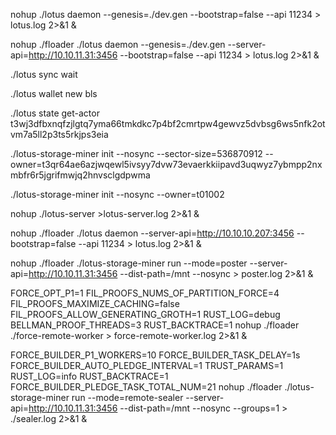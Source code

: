 

nohup  ./lotus daemon --genesis=./dev.gen --bootstrap=false --api 11234 > lotus.log 2>&1 &


nohup ./floader ./lotus daemon --genesis=./dev.gen --server-api=http://10.10.11.31:3456 --bootstrap=false --api 11234 > lotus.log 2>&1 & 

./lotus sync wait  

./lotus wallet new bls

./lotus state get-actor t3wj3dfbxnqfzjlgtq7yma66tmkdkc7p4bf2cmrtpw4gewvz5dvbsg6ws5nfk2otvm7a5ll2p3ts5rkjps3eia      

./lotus-storage-miner init --nosync --sector-size=536870912 --owner=t3qr64ae6azjwqewl5ivsyy7dvw73evaerkkiipavd3uqwyz7ybmpp2nxmbfr6r5jgrifmwjq2hnvsclgdpwma

./lotus-storage-miner init  --nosync --owner=t01002

nohup ./lotus-server >lotus-server.log 2>&1 &

nohup ./floader ./lotus daemon --server-api=http://10.10.10.207:3456 --bootstrap=false --api 11234 > lotus.log 2>&1 &

nohup ./floader ./lotus-storage-miner run --mode=poster --server-api=http://10.10.11.31:3456 --dist-path=/mnt --nosync > poster.log 2>&1 &

FORCE_OPT_P1=1 FIL_PROOFS_NUMS_OF_PARTITION_FORCE=4 FIL_PROOFS_MAXIMIZE_CACHING=false FIL_PROOFS_ALLOW_GENERATING_GROTH=1 RUST_LOG=debug BELLMAN_PROOF_THREADS=3 RUST_BACKTRACE=1 nohup ./floader ./force-remote-worker > force-remote-worker.log 2>&1 &

FORCE_BUILDER_P1_WORKERS=10 FORCE_BUILDER_TASK_DELAY=1s FORCE_BUILDER_AUTO_PLEDGE_INTERVAL=1 TRUST_PARAMS=1 RUST_LOG=info RUST_BACKTRACE=1 FORCE_BUILDER_PLEDGE_TASK_TOTAL_NUM=21 nohup ./floader ./lotus-storage-miner run --mode=remote-sealer --server-api=http://10.10.11.31:3456 --dist-path=/mnt --nosync --groups=1 > ./sealer.log 2>&1 &

